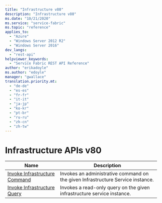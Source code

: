 ```yaml
---
title: "Infrastructure v80"
description: "Infrastructure v80"
ms.date: "10/21/2020"
ms.service: "service-fabric"
ms.topic: "reference"
applies_to: 
  - "Azure"
  - "Windows Server 2012 R2"
  - "Windows Server 2016"
dev_langs: 
  - "rest-api"
helpviewer_keywords: 
  - "Service Fabric REST API Reference"
author: "erikadoyle"
ms.author: "edoyle"
manager: "gwallace"
translation.priority.mt: 
  - "de-de"
  - "es-es"
  - "fr-fr"
  - "it-it"
  - "ja-jp"
  - "ko-kr"
  - "pt-br"
  - "ru-ru"
  - "zh-cn"
  - "zh-tw"
---
```

# Infrastructure APIs v80

| Name | Description |
| --- | --- |
| [Invoke Infrastructure Command](sfclient-v80-api-invokeinfrastructurecommand.md) | Invokes an administrative command on the given Infrastructure Service instance.<br/> |
| [Invoke Infrastructure Query](sfclient-v80-api-invokeinfrastructurequery.md) | Invokes a read-only query on the given infrastructure service instance.<br/> |

